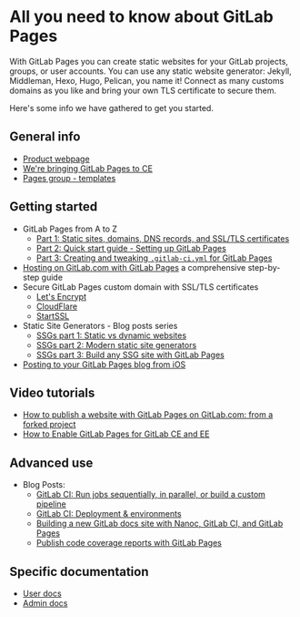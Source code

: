 # All you need to know about GitLab Pages

With GitLab Pages you can create static websites for your GitLab projects,
groups, or user accounts. You can use any static website generator: Jekyll,
Middleman, Hexo, Hugo, Pelican, you name it! Connect as many customs domains
as you like and bring your own TLS certificate to secure them.

Here's some info we have gathered to get you started.

## General info

- [Product webpage](https://pages.gitlab.io)
- [We're bringing GitLab Pages to CE](https://about.gitlab.com/2016/12/24/were-bringing-gitlab-pages-to-community-edition/)
- [Pages group - templates](https://gitlab.com/pages)

## Getting started

- GitLab Pages from A to Z
  - [Part 1: Static sites, domains, DNS records, and SSL/TLS certificates](getting_started_part_one.md)
  - [Part 2: Quick start guide - Setting up GitLab Pages](getting_started_part_two.md)
  - [Part 3: Creating and tweaking `.gitlab-ci.yml` for GitLab Pages](getting_started_part_three.md)
- [Hosting on GitLab.com with GitLab Pages](https://about.gitlab.com/2016/04/07/gitlab-pages-setup/) a comprehensive step-by-step guide
- Secure GitLab Pages custom domain with SSL/TLS certificates
  - [Let's Encrypt](https://about.gitlab.com/2016/04/11/tutorial-securing-your-gitlab-pages-with-tls-and-letsencrypt/)
  - [CloudFlare](https://about.gitlab.com/2017/02/07/setting-up-gitlab-pages-with-cloudflare-certificates/)
  - [StartSSL](https://about.gitlab.com/2016/06/24/secure-gitlab-pages-with-startssl/)
- Static Site Generators - Blog posts series
  - [SSGs part 1: Static vs dynamic websites](https://about.gitlab.com/2016/06/03/ssg-overview-gitlab-pages-part-1-dynamic-x-static/)
  - [SSGs part 2: Modern static site generators](https://about.gitlab.com/2016/06/10/ssg-overview-gitlab-pages-part-2/)
  - [SSGs part 3: Build any SSG site with GitLab Pages](https://about.gitlab.com/2016/06/17/ssg-overview-gitlab-pages-part-3-examples-ci/)
- [Posting to your GitLab Pages blog from iOS](https://about.gitlab.com/2016/08/19/posting-to-your-gitlab-pages-blog-from-ios/)

## Video tutorials

- [How to publish a website with GitLab Pages on GitLab.com: from a forked project](https://youtu.be/TWqh9MtT4Bg)
- [How to Enable GitLab Pages for GitLab CE and EE](https://youtu.be/dD8c7WNcc6s)

## Advanced use

- Blog Posts:
  - [GitLab CI: Run jobs sequentially, in parallel, or build a custom pipeline](https://about.gitlab.com/2016/07/29/the-basics-of-gitlab-ci/)
  - [GitLab CI: Deployment & environments](https://about.gitlab.com/2016/08/26/ci-deployment-and-environments/)
  - [Building a new GitLab docs site with Nanoc, GitLab CI, and GitLab Pages](https://about.gitlab.com/2016/12/07/building-a-new-gitlab-docs-site-with-nanoc-gitlab-ci-and-gitlab-pages/)
  - [Publish code coverage reports with GitLab Pages](https://about.gitlab.com/2016/11/03/publish-code-coverage-report-with-gitlab-pages/)

## Specific documentation

- [User docs](../user/project/pages/index.md)
- [Admin docs](../administration/pages/index.md)
